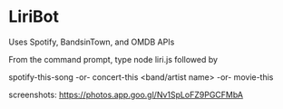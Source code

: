 # LiriBot

Uses Spotify, BandsinTown, and OMDB APIs

From the command prompt, type node liri.js followed by

spotify-this-song <song title>
-or-
concert-this <band/artist name>
-or-
movie-this <movie title>
  
screenshots:
https://photos.app.goo.gl/Nv1SpLoFZ9PGCFMbA  
